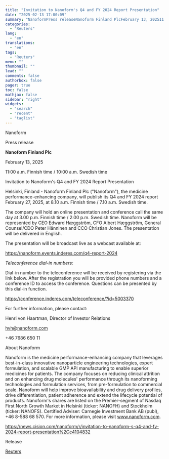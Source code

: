 ```yaml
---
title: "Invitation to Nanoform's Q4 and FY 2024 Report Presentation"
date: "2025-02-13 17:00:09"
summary: "NanoformPress releaseNanoform Finland PlcFebruary 13, 202511:00 a.m. Finnish time / 10:00 a.m. Swedish timeInvitation to Nanoform's Q4 and FY 2024 Report PresentationHelsinki, Finland - Nanoform Finland Plc (\"Nanoform\"), the medicine performance-enhancing company, will publish its Q4 and FY 2024 report February 27, 2025, at 8.10 a.m. Finnish time / 7.10..."
categories:
  - "Reuters"
lang:
  - "en"
translations:
  - "en"
tags:
  - "Reuters"
menu: ""
thumbnail: ""
lead: ""
comments: false
authorbox: false
pager: true
toc: false
mathjax: false
sidebar: "right"
widgets:
  - "search"
  - "recent"
  - "taglist"
---
```


Nanoform

Press release

**Nanoform Finland Plc**

February 13, 2025

11:00 a.m. Finnish time / 10:00 a.m. Swedish time

Invitation to Nanoform's Q4 and FY 2024 Report Presentation

Helsinki, Finland - Nanoform Finland Plc ("Nanoform"), the medicine performance-enhancing company, will publish its Q4 and FY 2024 report February 27, 2025, at 8.10 a.m. Finnish time / 7.10 a.m. Swedish time.

The company will hold an online presentation and conference call the same day at 3.00 p.m. Finnish time / 2.00 p.m. Swedish time. Nanoform will be represented by CEO Edward Hæggström, CFO Albert Hæggström, General Counsel/CDO Peter Hänninen and CCO Christian Jones. The presentation will be delivered in English.

The presentation will be broadcast live as a webcast available at:

https://nanoform.events.inderes.com/q4-report-2024

*Teleconference dial-in numbers:*

Dial-in number to the teleconference will be received by registering via the link below. After the registration you will be provided phone numbers and a conference ID to access the conference. Questions can be presented by this dial-in function.

https://conference.inderes.com/teleconference/?id=5003370

For further information, please contact:

Henri von Haartman, Director of Investor Relations

hvh@nanoform.com

+46 7686 650 11

About Nanoform

Nanoform is the medicine performance-enhancing company that leverages best-in-class innovative nanoparticle engineering technologies, expert formulation, and scalable GMP API manufacturing to enable superior medicines for patients. The company focuses on reducing clinical attrition and on enhancing drug molecules' performance through its nanoforming technologies and formulation services, from pre-formulation to commercial scale. Nanoform will help improve bioavailability and drug delivery profiles, drive differentiation, patient adherence and extend the lifecycle potential of products. Nanoform's shares are listed on the Premier-segment of Nasdaq First North Growth Market in Helsinki (ticker: NANOFH) and Stockholm (ticker: NANOFS). Certified Adviser: Carnegie Investment Bank AB (publ), +46 8-588 68 570. For more information, please visit www.nanoform.com.

https://news.cision.com/nanoform/r/invitation-to-nanoform-s-q4-and-fy-2024-report-presentation%2Cc4104832

Release

[Reuters](https://www.tradingview.com/news/reuters.com,2025-02-13:newsml_Wkr6pf8sp:0-invitation-to-nanoform-s-q4-and-fy-2024-report-presentation/)
